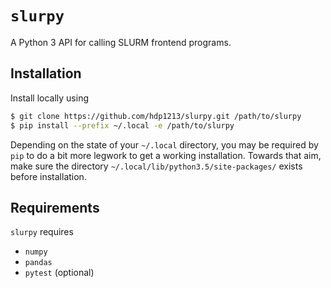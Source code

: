 # `slurpy`

A Python 3 API for calling SLURM frontend programs.

## Installation

Install locally using

```bash
$ git clone https://github.com/hdp1213/slurpy.git /path/to/slurpy
$ pip install --prefix ~/.local -e /path/to/slurpy
```

Depending on the state of your `~/.local` directory, you may be required by `pip` to do a bit more legwork to get a working installation. Towards that aim, make sure the directory `~/.local/lib/python3.5/site-packages/` exists before installation.


## Requirements

`slurpy` requires

 - `numpy`
 - `pandas`
 - `pytest` (optional)
